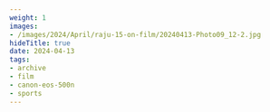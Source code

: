 ```yaml
---
weight: 1
images:
- /images/2024/April/raju-15-on-film/20240413-Photo09_12-2.jpg
hideTitle: true
date: 2024-04-13
tags:
- archive
- film
- canon-eos-500n
- sports
---
```

